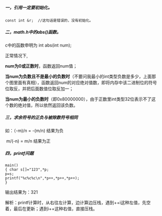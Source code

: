 ##### 一，引用一定要初始化。

```
const int &r;  //这句话是错误的，没有初始化。
```

##### 二，math.h中的abs()函数。

c中的函数申明为 int abs(int num);

正常情况下,

**num为0或正数时**，函数返回num值；

**当num为负数且不是最小的负数时**（不要问我最小的int类型负数是多少，上面那个图里面有真相），函数返回num的对应绝对值数，即将内存中该二进制位的符号位取反，并把后面数值位取反加一；

**当num为最小的负数时**（即0x80000000），由于正数里int类型32位表示不了这个数的绝对值，所以依然返回该负数。

##### 三，求余符号的正负与被除数符号相同

如：（-m)/n = -(m/n)  结果为负

​           m/(-n) = m/n   结果为正

##### 四，printf问题

```
main()
{ char s[]="123",*p;
p=s;
printf("%c%c%c\n",*p++,*p++,*p++);
}
```

输出结果为：321

解析：printf计算时，从右往左计算，边计算边压栈，遇到++i这种左值，先空着，最后在更新；遇到i++这种右值，直接压栈。